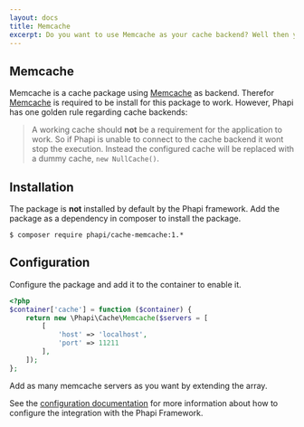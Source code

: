 ```yaml
---
layout: docs
title: Memcache
excerpt: Do you want to use Memcache as your cache backend? Well then you have come to the right place.
---
```


## Memcache
Memcache is a cache package using [Memcache](http://php.net/manual/en/book.memcache.php) as backend. Therefor [Memcache](http://php.net/manual/en/book.memcache.php) is required to be install for this package to work. However, Phapi has one golden rule regarding cache backends:

> A working cache should **not** be a requirement for the application to work. So if Phapi is unable to connect to the cache backend it wont stop the execution. Instead the configured cache will be replaced with a dummy cache, <code>new NullCache()</code>.

## Installation
The package is **not** installed by default by the Phapi framework. Add the package as a dependency in composer to install the package.

```shell
$ composer require phapi/cache-memcache:1.*
```

## Configuration
Configure the package and add it to the container to enable it.

```php
<?php
$container['cache'] = function ($container) {
    return new \Phapi\Cache\Memcache($servers = [
        [
            'host' => 'localhost',
            'port' => 11211
        ],
    ]);
};
```

Add as many memcache servers as you want by extending the array.

See the [configuration documentation](/docs/started/configuration/) for more information about how to configure the integration with the Phapi Framework.
